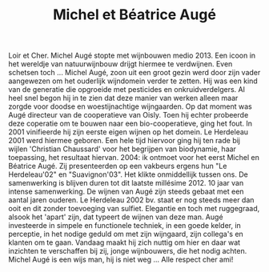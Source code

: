 ﻿---
title: Michel et Béatrice Augé
huis:  Domaine des Maisons Brûlées
dept:  Loir et Cher
regio: Touraine
photo: auge2.jpg
layout: wijnhuis

wijnen:
    - naam:  L’Altérité’12
      ref:   Loi 1234
      app:   Vin de France
      type:  Petillant Naturel (sec)
      cep:   Cabernet sauvignon
      prijs: €14.50

    - naam:  Silènes’11
      ref:   Loi 1146
      app:   Vin de France
      type:  Blanc Sec
      cep:   Sauvignon blanc
      prijs: €13.35

    - naam:  Poussière de Lune’12
      ref:   Loi 12..
      app:   Vin de France
      type:  Blanc sec
      cep:   Sauvignon blanc
      prijs: €15.45

    - naam:  L’Eau g’aime’09
      ref:   Loi 09996
      app:   Vin de France
      type:  Rouge
      cep:   Pinot noir/Gamay
      prijs: €14.25
      opm:   De laatsten/Les dernières

    - naam:  L’Erèbe’10
      ref:   Loi 1081
      app:   Vin de France
      type:  Rouge
      cep:   Cabernet franc/Côt
      prijs: €12.45

    - naam:  L’Erèbe’11
      ref:   Loi 1165
      app:   Vin de France
      type:  Rouge
      cep:   Cabernet franc/Côt
      prijs: €12.45

    - naam:  L’Erèbe’12
      ref:   Loi 12..
      app:   Vin de France
      type:  Rouge
      cep:   Cabernet franc/Côt
      prijs: €12.45

    - naam:  Le Herdeleau’10
      ref:   Loi 1074 
      app:   Vin de France
      type:  Rouge 
      cep:   Pinot noir/Gamay 
      prijs: €12.45 

    - naam:  L’Art de l’Eau’11
      ref:   Loi 1164
      app:   Vin de France
      type:  Rouge 
      cep:   Pinot noir/Gamay/Pineau d'Aunis 
      prijs: €12.95 

    - naam:  L’Art de l’Eau’12
      ref:   Loi 12.. 
      app:   Vin de France
      type:  Rouge 
      cep:   Pinot noir/Gamay/Pineau d'Aunis 
      prijs: €12.95 

    - naam:  Noire’10
      ref:   Loi 10-- 
      app:   Vin de France
      type:  Rouge 
      cep:   Pinot noir/Gamay/Pineau d’Aunis/Cabernet franc/Côt 
      prijs: €15.45 

    - naam:  30 Lunes’04 magnum
      ref:   Loi 0424 
      app:   Vin de France
      type:  Moelleux 
      cep:   Sauvignon blanc 
      prijs: €55.30 

    - naam:  Sous Voile’05 (37,50cl)
      ref:   Loi 0577 
      app:   Vin de France
      type:  Blanc oxidatif 
      cep:   Sauvignon blanc 
      prijs: €14.50 

    - naam:  Sous Voile’03 (37,50cl)
      ref:   Loi 0308
      app:   Vin de France
      type:  Blanc oxidatif 
      cep:   Sauvignon blanc 
      prijs: €14.50 

---
Loir et Cher. Michel Augé stopte met wijnbouwen medio 2013. Een icoon in het wereldje van natuurwijnbouw drijgt hiermee te verdwijnen. Even schetsen toch ... Michel Augé, zoon uit een groot gezin werd door zijn vader aangewezen om het ouderlijk wijndomein verder te zetten. Hij was een kind van de generatie die opgroeide met pesticides en onkruidverdelgers. Al heel snel begon hij in te zien dat deze manier van werken alleen maar zorgde voor doodse en woestijnachtige wijngaarden. Op dat moment was Augé directeur van de cooperatieve van Oisly. Toen hij echter probeerde deze coperatie om te bouwen naar een bio-cooperatieve, ging het fout. In 2001 vinifieerde hij zijn eerste eigen wijnen op het domein. Le Herdeleau 2001 werd hiermee geboren. Een hele tijd hiervoor ging hij ten rade bij wijlen 'Christian Chaussard' voor het begrijpen van biodynamie, haar toepassing, het resultaat hiervan. 2004: ik ontmoet voor het eerst Michel en Béatrice Augé. Zij presenteerden op een vakbeurs ergens hun "Le Herdeleau'02" en "Suavignon'03". Het klikte onmiddellijk tussen ons. De samenwerking is blijven duren tot dit laatste millésime 2012. 10 jaar van intense samenwerking. De wijnen van Augé zijn steeds gebaat met een aantal jaren ouderen. Le Herdeleau 2002 bv. staat er nog steeds meer dan ooit en dit zonder toevoeging van sulfiet. Elegantie en toch met ruggegraad, alsook het 'apart' zijn, dat typeert de wijnen van deze man. Augé investeerde in simpele en functionele techniek, in een goede kelder, in perceptie, in het nodige geduld om met zijn wijngaard, zijn collega's en klanten om te gaan. Vandaag maakt hij zich nuttig om hier en daar wat inzichten te verschaffen bij zij, jonge wijnbouwers, die het nodig achten. Michel Augé is een wijs man, hij is niet weg ... Alle respect cher ami!   
